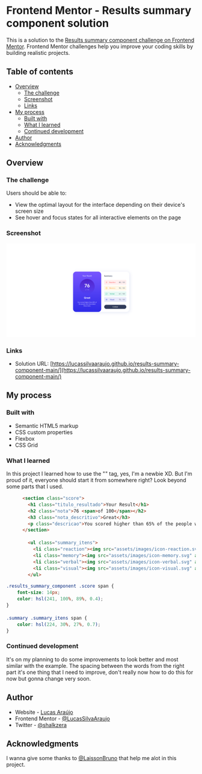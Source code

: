 # Frontend Mentor - Results summary component solution

This is a solution to the [Results summary component challenge on Frontend Mentor](https://www.frontendmentor.io/challenges/results-summary-component-CE_K6s0maV). Frontend Mentor challenges help you improve your coding skills by building realistic projects. 

## Table of contents

- [Overview](#overview)
  - [The challenge](#the-challenge)
  - [Screenshot](#screenshot)
  - [Links](#links)
- [My process](#my-process)
  - [Built with](#built-with)
  - [What I learned](#what-i-learned)
  - [Continued development](#continued-development)
- [Author](#author)
- [Acknowledgments](#acknowledgments)

## Overview

### The challenge

Users should be able to:

- View the optimal layout for the interface depending on their device's screen size
- See hover and focus states for all interactive elements on the page

### Screenshot

![](./screenshot.png)

### Links

- Solution URL: [https://lucassilvaaraujo.github.io/results-summary-component-main/](https://lucassilvaaraujo.github.io/results-summary-component-main/)

## My process

### Built with

- Semantic HTML5 markup
- CSS custom properties
- Flexbox
- CSS Grid

### What I learned

In this project I learned how to use the "<span>" tag, yes, I'm a newbie XD. But I'm proud of it, everyone should start it from somewhere right? Look beyond some parts that I used.

```html
      <section class="score">
        <h1 class="titulo_resultado">Your Result</h1>
        <h2 class="nota">76 <span>of 100</span></h2>
        <h3 class="nota_descritivo">Great</h3>
        <p class="descricao">You scored higher than 65% of the people who have taken these tests.</p>
      </section>

        <ul class="summary_itens">
          <li class="reaction"><img src="assets/images/icon-reaction.svg" alt="">Reaction<span> </span><span><b>80</b> / 100</span></li>
          <li class="memory"><img src="assets/images/icon-memory.svg" alt="">Memory<span> </span><span><b>92</b> / 100</span></li>
          <li class="verbal"><img src="assets/images/icon-verbal.svg" alt="">Verbal<span> </span><span><b>61</b> / 100</span></li>
          <li class="visual"><img src="assets/images/icon-visual.svg" alt="">Visual<span> </span><span><b>72</b> / 100</span></li>
        </ul>
```
```css
.results_summary_component .score span {
    font-size: 14px;
    color: hsl(241, 100%, 89%, 0.4);
}

.summary .summary_itens span {
    color: hsl(224, 30%, 27%, 0.7);
}
```

### Continued development

It's on my planning to do some improvements to look better and most similar with the example. The spacing between the words from the right part it's one thing that I need to improve, don't really now how to do this for now but gonna change very soon.

## Author

- Website - [Lucas Araújo](https://lucassilvaaraujo.github.io/portfolio/)
- Frontend Mentor - [@LucasSilvaAraujo](https://www.frontendmentor.io/profile/LucasSilvaAraujo)
- Twitter - [@shalkzera](https://instagram.com/shalkzera)

## Acknowledgments

I wanna give some thanks to [@LaissonBruno](https://github.com/laissonbruno) that help me alot in this project.
